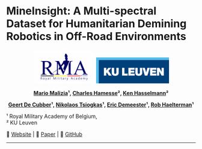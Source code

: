 # **MineInsight: A Multi-spectral Dataset for Humanitarian Demining Robotics in Off-Road Environments**

<!-- <p align="center">
  <img src="logos/closed_rectangle_mineinsight.png" alt="MIneInsight_logo" height="90">
</p>

## **Affiliations** -->
<p align="center">
  <img src="logos/rma_logo.png" alt="RMA_Logo" height="90"> 
  <img src="logos/kul_logo.png" alt="KUL_Logo" height="70"> 
  <!-- <img src="logos/ras_lab_logo.png" alt="RAS_Logo" height="80"> 
  <img src="logos/acro_logo.jpg" alt="ACRO_Logo" height="80"> -->
</p>

<!-- **Authors:**   -->
<p align="center">
  <b>
    <a href="https://scholar.google.com/citations?hl=en&user=3fDazuEAAAAJ">Mario Malizia</a>¹, 
    <a href="https://scholar.google.com/citations?hl=en&user=19a7OPUAAAAJ">Charles Hamesse</a>², 
    <a href="https://scholar.google.com/citations?hl=en&user=iyEhyh4AAAAJ">Ken Hasselmann</a>²
  </b>
</p>
<p align="center">
  <b>
    <a href="https://scholar.google.com/citations?hl=en&user=wYXEEZ0AAAAJ">Geert De Cubber</a>¹, 
    <a href="https://scholar.google.com/citations?hl=en&user=3VTZcT4AAAAJ">Nikolaos Tsiogkas</a>¹, 
    <a href="https://scholar.google.com/citations?user=QKw1XxAAAAAJ&hl=en">Eric Demeester</a>¹, 
    <a href="https://scholar.google.com/citations?user=OQJ8ctsAAAAJ&hl=en">Rob Haelterman</a>¹
  </b>
</p>

¹ Royal Military Academy of Belgium,  
² KU Leuven  

📄 [Website](https://your-dataset-site.com) | 📜 [Paper](https://arxiv.org/abs/xxxxx) | 📂 [GitHub](https://github.com/your-repo)

---